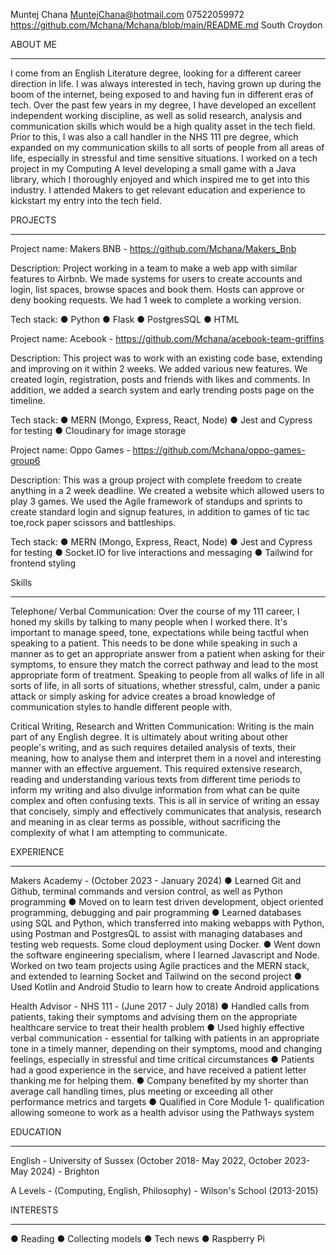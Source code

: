Muntej Chana
MuntejChana@hotmail.com
07522059972
https://github.com/Mchana/Mchana/blob/main/README.md
South Croydon

ABOUT ME
___________________________________________________________________________________
	
I come from an English Literature degree, looking for a different career direction in life. I was always interested in tech, having grown up during the boom of the internet, being exposed to and having fun in different eras of tech. Over the past few years in my degree, I have developed an excellent independent working discipline, as well as solid research, analysis and communication skills which would be a high quality asset in the tech field. Prior to this, I was also a call handler in the NHS 111 pre degree, which expanded on my communication skills to all sorts of people from all areas of life, especially in stressful and time sensitive situations. I worked on a tech project in my Computing A level developing a small game with a Java library, which I thoroughly enjoyed and which inspired me to get into this industry. I attended Makers to get relevant education and experience to kickstart my entry into the tech field.

PROJECTS
__________________________________________________________________________________
Project name:
Makers BNB - https://github.com/Mchana/Makers_Bnb

Description:
Project working in a team to make a web app with similar features to Airbnb. We made systems for users to create accounts and login, list spaces, browse spaces and book them. Hosts can approve or deny booking requests. We had 1 week to complete a working version.

Tech stack:
● Python
● Flask
● PostgresSQL
● HTML

Project name:
Acebook - https://github.com/Mchana/acebook-team-griffins

Description:
This project was to work with an existing code base, extending and improving on it within 2 weeks. We added various new features. We created login, registration, posts and friends with likes and comments. In addition, we added a search system and early trending posts page on the timeline.

Tech stack:
● MERN (Mongo, Express, React, Node)
● Jest and Cypress for testing
● Cloudinary for image storage

Project name:
Oppo Games - https://github.com/Mchana/oppo-games-group6

Description:
This was a group project with complete freedom to create anything in a 2 week deadline. We created a website which allowed users to play 3 games. We used the Agile framework of standups and sprints to create standard login and signup features, in addition to games of tic tac toe,rock paper scissors and battleships.

Tech stack:
● MERN (Mongo, Express, React, Node)
● Jest and Cypress for testing
● Socket.IO for live interactions and messaging
● Tailwind for frontend styling

Skills
__________________________________________________________________________________

Telephone/ Verbal Communication:
Over the course of my 111 career, I honed my skills by talking to many people when I worked there. It's important to manage speed, tone, expectations while being tactful when speaking to a patient. This needs to be done while speaking in such a manner as to get an appropriate answer from a patient when asking for their symptoms, to ensure they match the correct pathway and lead to the most appropriate form of treatment. Speaking to people from all walks of life in all sorts of life, in all sorts of situations, whether stressful, calm, under a panic attack or simply asking for advice creates a broad knowledge of communication styles to handle different people with. 

Critical Writing, Research and Written Communication:
Writing is the main part of any English degree. It is ultimately about writing about other people's writing, and as such requires detailed analysis of texts, their meaning, how to analyse them and interpret them in a novel and interesting manner with an effective arguement. This required extensive research, reading and understanding various texts from different time periods to inform my writing and also divulge information from what can be quite complex and often confusing texts. This is all in service of writing an essay that concisely, simply and effectively communicates that analysis, research and meaning in as clear terms as possible, without sacrificing the complexity of what I am attempting to communicate. 

EXPERIENCE
___________________________________________________________________________________
	
Makers Academy - (October 2023 - January 2024)
● Learned Git and Github, terminal commands and version control, as well as Python programming
● Moved on to learn test driven development, object oriented programming, debugging and pair programming
● Learned databases using SQL and Python, which transferred into making webapps with Python, using Postman and PostgresQL to assist with managing databases and testing web requests. Some cloud deployment using Docker.
● Went down the software engineering specialism, where I learned Javascript and Node. Worked on two team projects using Agile practices and the MERN stack, and extended to learning Socket and Tailwind on the second project
● Used Kotlin and Android Studio to learn how to create Android applications

Health Advisor - NHS 111 - (June 2017 - July 2018)
● Handled calls from patients, taking their symptoms and advising them on the appropriate healthcare service to treat their health problem
● Used highly effective verbal communication - essential for talking with patients in an appropriate tone in a timely manner, depending on their symptoms, mood and changing feelings, especially in stressful and time critical circumstances
● Patients had a good experience in the service, and have received a patient letter thanking me for helping them. 
● Company benefited by my shorter than average call handling times, plus meeting or exceeding all other performance metrics and targets
● Qualified in Core Module 1- qualification allowing someone to work as a health advisor using the Pathways system 

EDUCATION
__________________________________________________________________________________
English -  University of Sussex (October 2018- May 2022, October 2023-May 2024) - Brighton

A Levels - (Computing, English, Philosophy) - Wilson's School (2013-2015)

INTERESTS
__________________________________________________________________________________

● Reading
● Collecting models
● Tech news
● Raspberry Pi
